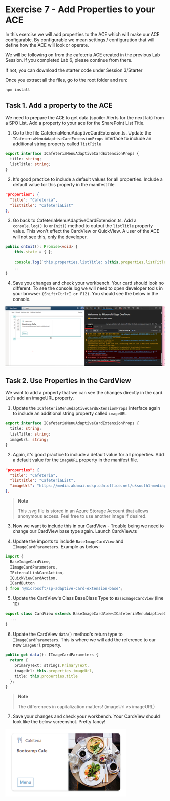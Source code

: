 # Exercise 7 - Add Properties to your ACE
In this exercise we will add properties to the ACE which will make our ACE configurable. By configurable we mean settings / configuration that will define how the ACE will look or operate. 

We will be following on from the cafeteria ACE created in the previous Lab Session. If you completed Lab 6, please continue from there. 

If not, you can download the starter code under Session 3/Starter

Once you extract all the files, go to the root folder and run:

    npm install

## Task 1. Add a property to the ACE

We need to prepare the ACE to get data (spoiler Alerts for the next lab) from a SPO List. Add a property to your ace for the SharePoint List Title.

1. Go to the file CafeteriaMenuAdaptiveCardExtension.ts. Update the `ICafeteriaMenuAdaptiveCardExtensionProps` interface to include an additional string property called `listTitle`

```typescript
export interface ICafeteriaMenuAdaptiveCardExtensionProps {
  title: string;
  listTitle: string;
}
```

2. It's good practice to include a default values for all properties. Include a default value for this property in the manifest file.

```json
"properties": {
  "title": "Cafeteria",
  "listTitle": "CafeteriaList"
},
```

3. Go back to CafeteriaMenuAdaptiveCardExtension.ts. Add a `console.log()` to `onInit()` method to output the `listTitle` property value. This won't effect the CardView or QuickView. A user of the ACE will not see this, only the developer.

```typescript
public onInit(): Promise<void> {
    this.state = { };

    console.log(`this.properties.listTitle: ${this.properties.listTitle}`);
    ..
}
```

4. Save you changes and check your workbench. Your card should look no different. To see the console.log we will need to open developer tools in your browser `(Shift+Ctrl+I or F12)`. You should see the below in the console.

![ACE with dev tools](../../Assets/DevToolsProp.png)

## Task 2. Use Properties in the CardView

We want to add a property that we can see the changes directly in the card. Let's add an imageURL property.

1. Update the `ICafeteriaMenuAdaptiveCardExtensionProps` interface again to include an additional string property called `imageURL`

```typescript
export interface ICafeteriaMenuAdaptiveCardExtensionProps {
  title: string;
  listTitle: string;
  imageUrl: string;
}
```

2. Again, it's good practice to include a default value for all properties. Add a default value for the `imageURL` property in the manifest file.

```json
"properties": {
  "title": "Cafeteria",
  "listTitle": "CafeteriaList",
  "imageUrl": "https://media.akamai.odsp.cdn.office.net/uksouth1-mediap.svc.ms/transform/thumbnail?provider=url&inputFormat=jpg&docid=https%3A%2F%2Fcdn.hubblecontent.osi.office.net%2Fm365content%2Fpublish%2Fb0e728ff-166f-4ab8-8a94-c89a1f27670b%2F1063044852.jpg&w=400"
},
```

> **Note**
>
> This .svg file is stored in an Azure Storage Account that allows anonymous access. Feel free to use another image if desired.


3. Now we want to include this in our CardView - Trouble being we need to change our CardView base type again. Launch CardView.ts

4. Update the imports to include `BaseImageCardView` and `IImageCardParameters`. Example as below:

```typescript
import {
  BaseImageCardView,
  IImageCardParameters,
  IExternalLinkCardAction,
  IQuickViewCardAction,
  ICardButton
} from '@microsoft/sp-adaptive-card-extension-base';
```

5. Update the CardView's Class BaseClass Type to `BaseImageCardView` (line 10)

``` typescript
export class CardView extends BaseImageCardView<ICafeteriaMenuAdaptiveCardExtensionProps, ICafeteriaMenuAdaptiveCardExtensionState> {
  ...
}
```

6. Update the CardView `data()` method's return type to `IImageCardParameters`. This is where we will add the reference to our new `imageUrl` property.
```typescript
public get data(): IImageCardParameters {
  return {
    primaryText: strings.PrimaryText,
    imageUrl: this.properties.imageUrl,
    title: this.properties.title
  };
}
```

> **Note**
>
> The differences in capitalization matters! (imageUrl vs imageURL)

7. Save your changes and check your workbench. Your CardView should look like the below screenshot. Pretty fancy!

![CardView with Image](../../Assets/CardViewProps.png)